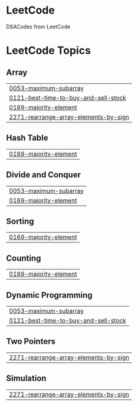 # LeetCode
DSACodes from LeetCode

<!---LeetCode Topics Start-->
# LeetCode Topics
## Array
|  |
| ------- |
| [0053-maximum-subarray](https://github.com/Simmi1101/LeetCode/tree/master/0053-maximum-subarray) |
| [0121-best-time-to-buy-and-sell-stock](https://github.com/Simmi1101/LeetCode/tree/master/0121-best-time-to-buy-and-sell-stock) |
| [0169-majority-element](https://github.com/Simmi1101/LeetCode/tree/master/0169-majority-element) |
| [2271-rearrange-array-elements-by-sign](https://github.com/Simmi1101/LeetCode/tree/master/2271-rearrange-array-elements-by-sign) |
## Hash Table
|  |
| ------- |
| [0169-majority-element](https://github.com/Simmi1101/LeetCode/tree/master/0169-majority-element) |
## Divide and Conquer
|  |
| ------- |
| [0053-maximum-subarray](https://github.com/Simmi1101/LeetCode/tree/master/0053-maximum-subarray) |
| [0169-majority-element](https://github.com/Simmi1101/LeetCode/tree/master/0169-majority-element) |
## Sorting
|  |
| ------- |
| [0169-majority-element](https://github.com/Simmi1101/LeetCode/tree/master/0169-majority-element) |
## Counting
|  |
| ------- |
| [0169-majority-element](https://github.com/Simmi1101/LeetCode/tree/master/0169-majority-element) |
## Dynamic Programming
|  |
| ------- |
| [0053-maximum-subarray](https://github.com/Simmi1101/LeetCode/tree/master/0053-maximum-subarray) |
| [0121-best-time-to-buy-and-sell-stock](https://github.com/Simmi1101/LeetCode/tree/master/0121-best-time-to-buy-and-sell-stock) |
## Two Pointers
|  |
| ------- |
| [2271-rearrange-array-elements-by-sign](https://github.com/Simmi1101/LeetCode/tree/master/2271-rearrange-array-elements-by-sign) |
## Simulation
|  |
| ------- |
| [2271-rearrange-array-elements-by-sign](https://github.com/Simmi1101/LeetCode/tree/master/2271-rearrange-array-elements-by-sign) |
<!---LeetCode Topics End-->